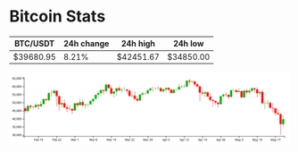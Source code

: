 # Bitcoin Stats

BTC/USDT|24h change|24h high|24h low|
|---|---|---|---|
|$39680.95|8.21%|$42451.67|$34850.00|

<img src="./chart.svg">
